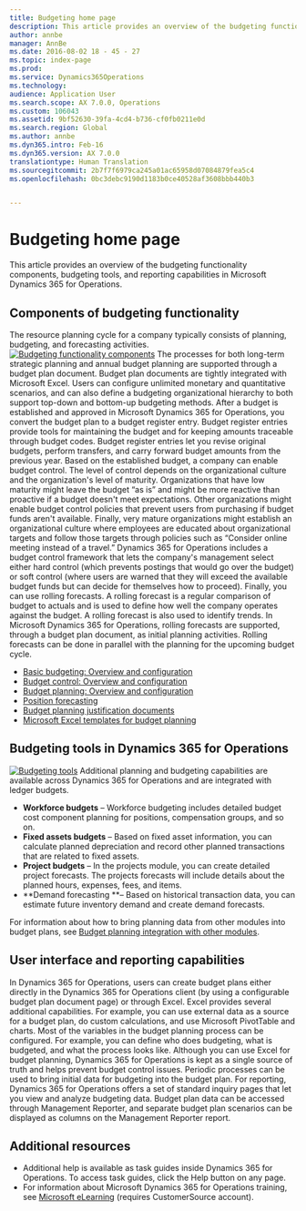 ```yaml
---
title: Budgeting home page
description: This article provides an overview of the budgeting functionality components, budgeting tools, and reporting capabilities in Microsoft Dynamics 365 for Operations.
author: annbe
manager: AnnBe
ms.date: 2016-08-02 18 - 45 - 27
ms.topic: index-page
ms.prod: 
ms.service: Dynamics365Operations
ms.technology: 
audience: Application User
ms.search.scope: AX 7.0.0, Operations
ms.custom: 106043
ms.assetid: 9bf52630-39fa-4cd4-b736-cf0fb0211e0d
ms.search.region: Global
ms.author: annbe
ms.dyn365.intro: Feb-16
ms.dyn365.version: AX 7.0.0
translationtype: Human Translation
ms.sourcegitcommit: 2b7f7f6979ca245a01ac65958d07084879fea5c4
ms.openlocfilehash: 0bc3debc9190d1183b0ce40528af3608bbb440b3


---
```


# <a name="budgeting-home-page"></a>Budgeting home page

This article provides an overview of the budgeting functionality components, budgeting tools, and reporting capabilities in Microsoft Dynamics 365 for Operations.

<a name="components-of-budgeting-functionality"></a>Components of budgeting functionality
-------------------------------------

The resource planning cycle for a company typically consists of planning, budgeting, and forecasting activities. [![Budgeting functionality components](./media/budgeting-functionality-components.jpg)](./media/budgeting-functionality-components.jpg) The processes for both long-term strategic planning and annual budget planning are supported through a budget plan document. Budget plan documents are tightly integrated with Microsoft Excel. Users can configure unlimited monetary and quantitative scenarios, and can also define a budgeting organizational hierarchy to both support top-down and bottom-up budgeting methods. After a budget is established and approved in Microsoft Dynamics 365 for Operations, you convert the budget plan to a budget register entry. Budget register entries provide tools for maintaining the budget and for keeping amounts traceable through budget codes. Budget register entries let you revise original budgets, perform transfers, and carry forward budget amounts from the previous year. Based on the established budget, a company can enable budget control. The level of control depends on the organizational culture and the organization's level of maturity. Organizations that have low maturity might leave the budget “as is” and might be more reactive than proactive if a budget doesn't meet expectations. Other organizations might enable budget control policies that prevent users from purchasing if budget funds aren't available. Finally, very mature organizations might establish an organizational culture where employees are educated about organizational targets and follow those targets through policies such as “Consider online meeting instead of a travel.” Dynamics 365 for Operations includes a budget control framework that lets the company's management select either hard control (which prevents postings that would go over the budget) or soft control (where users are warned that they will exceed the available budget funds but can decide for themselves how to proceed). Finally, you can use rolling forecasts. A rolling forecast is a regular comparison of budget to actuals and is used to define how well the company operates against the budget. A rolling forecast is also used to identify trends. In Microsoft Dynamics 365 for Operations, rolling forecasts are supported, through a budget plan document, as initial planning activities. Rolling forecasts can be done in parallel with the planning for the upcoming budget cycle.

-   [Basic budgeting: Overview and configuration](basic-budgeting-overview-configuration.md)
-   [Budget control: Overview and configuration](budget-control-overview-configuration.md)
-   [Budget planning: Overview and configuration](budget-planning-overview-configuration.md)
-   [Position forecasting](position-forecasting.md)
-   [Budget planning justification documents](https://ax.help.dynamics.com/en/budget-planning-justification-documents)
-   [Microsoft Excel templates for budget planning](budget-planning-excel-templates.md)

## <a name="budgeting-tools-in-dynamics-365-for-operations"></a>Budgeting tools in Dynamics 365 for Operations
[![Budgeting tools](./media/budgeting-tools.jpg)](./media/budgeting-tools.jpg) Additional planning and budgeting capabilities are available across Dynamics 365 for Operations and are integrated with ledger budgets.

-   **Workforce budgets** – Workforce budgeting includes detailed budget cost component planning for positions, compensation groups, and so on.
-   **Fixed assets budgets** – Based on fixed asset information, you can calculate planned depreciation and record other planned transactions that are related to fixed assets.
-   **Project budgets** – In the projects module, you can create detailed project forecasts. The projects forecasts will include details about the planned hours, expenses, fees, and items.
-   **Demand forecasting **– Based on historical transaction data, you can estimate future inventory demand and create demand forecasts.

For information about how to bring planning data from other modules into budget plans, see [Budget planning integration with other modules](budget-planning-integration-other-modules.md).

## <a name="user-interface-and-reporting-capabilities"></a>User interface and reporting capabilities
In Dynamics 365 for Operations, users can create budget plans either directly in the Dynamics 365 for Operations client (by using a configurable budget plan document page) or through Excel. Excel provides several additional capabilities. For example, you can use external data as a source for a budget plan, do custom calculations, and use Microsoft PivotTable and charts. Most of the variables in the budget planning process can be configured. For example, you can define who does budgeting, what is budgeted, and what the process looks like. Although you can use Excel for budget planning, Dynamics 365 for Operations is kept as a single source of truth and helps prevent budget control issues. Periodic processes can be used to bring initial data for budgeting into the budget plan. For reporting, Dynamics 365 for Operations offers a set of standard inquiry pages that let you view and analyze budgeting data. Budget plan data can be accessed through Management Reporter, and separate budget plan scenarios can be displayed as columns on the Management Reporter report.

## <a name="additional-resources"></a>Additional resources
-   Additional help is available as task guides inside Dynamics 365 for Operations. To access task guides, click the Help button on any page.
-   For information about Microsoft Dynamics 365 for Operations training, see [Microsoft eLearning](https://mbs2.microsoft.com/members/elearning/dynamicstrainingcert.aspx) (requires CustomerSource account).





<!--HONumber=Feb17_HO3-->



